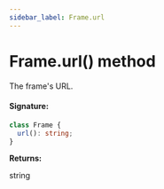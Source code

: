 ```yaml
---
sidebar_label: Frame.url
---
```


# Frame.url() method

The frame's URL.

#### Signature:

```typescript
class Frame {
  url(): string;
}
```

**Returns:**

string
